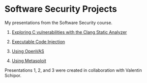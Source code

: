 # Software Security Projects

My presentations from the Software Security course.

1. [Exploring C vulnerabilities with the Clang Static Analyzer][ss01]

2. [Executable Code Injection][ss02]

3. [Using OpenVAS][ss03]

4. [Using Metasploit][ss04]

Presentations 1, 2, and 3 were created in collaboration with Valentin Schipor.

[ss01]: http://nechifor.net/clang-static-analyzer
[ss02]: http://nechifor.net/executable-code-injection
[ss03]: http://nechifor.net/using-openvas
[ss04]: http://nechifor.net/using-metasploit
